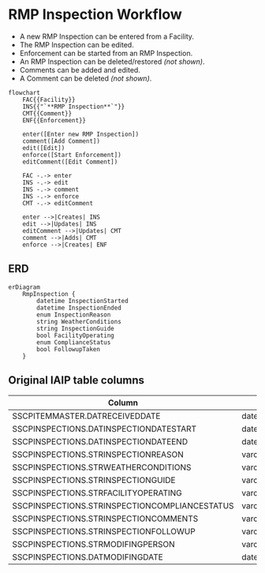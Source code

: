 # RMP Inspection Workflow

* A new RMP Inspection can be entered from a Facility.
* The RMP Inspection can be edited.
* Enforcement can be started from an RMP Inspection.
* An RMP Inspection can be deleted/restored *(not shown)*.
* Comments can be added and edited.
* A Comment can be deleted *(not shown)*.

```mermaid
flowchart
    FAC{{Facility}}
    INS{{"`**RMP Inspection**`"}}
    CMT{{Comment}}
    ENF{{Enforcement}}

    enter([Enter new RMP Inspection])
    comment([Add Comment])
    edit([Edit])
    enforce([Start Enforcement])
    editComment([Edit Comment])
    
    FAC -.-> enter
    INS -.-> edit
    INS -.-> comment
    INS -.-> enforce
    CMT -.-> editComment

    enter -->|Creates| INS
    edit -->|Updates| INS
    editComment -->|Updates| CMT
    comment -->|Adds| CMT
    enforce -->|Creates| ENF

```

## ERD

```mermaid
erDiagram
    RmpInspection {
        datetime InspectionStarted
        datetime InspectionEnded
        enum InspectionReason
        string WeatherConditions
        string InspectionGuide
        bool FacilityOperating
        enum ComplianceStatus
        bool FollowupTaken
    }
```

## Original IAIP table columns

| Column                                        | Type          | Migrate | Destination          |
|-----------------------------------------------|---------------|:-------:|----------------------|
| SSCPITEMMASTER.DATRECEIVEDDATE                | datetime2(0)  |    ✔    | ReceivedDate         |
| SSCPINSPECTIONS.DATINSPECTIONDATESTART        | datetime2(0)  |    ✔    | InspectionStarted    |
| SSCPINSPECTIONS.DATINSPECTIONDATEEND          | datetime2(0)  |    ✔    | InspectionEnded      |
| SSCPINSPECTIONS.STRINSPECTIONREASON           | varchar(35)   |    ✔    | InspectionReason     |
| SSCPINSPECTIONS.STRWEATHERCONDITIONS          | varchar(100)  |    ✔    | WeatherConditions    |
| SSCPINSPECTIONS.STRINSPECTIONGUIDE            | varchar(100)  |    ✔    | InspectionGuide      |
| SSCPINSPECTIONS.STRFACILITYOPERATING          | varchar(5)    |    ✔    | FacilityOperating    |
| SSCPINSPECTIONS.STRINSPECTIONCOMPLIANCESTATUS | varchar(35)   |    ✔    | ComplianceStatus     |
| SSCPINSPECTIONS.STRINSPECTIONCOMMENTS         | varchar(4000) |    ✔    | base.Notes           |
| SSCPINSPECTIONS.STRINSPECTIONFOLLOWUP         | varchar(5)    |    ✔    | FollowupTaken        |
| SSCPINSPECTIONS.STRMODIFINGPERSON             | varchar(3)    |    ?    | base.UpdatedById     |
| SSCPINSPECTIONS.DATMODIFINGDATE               | datetime2(0)  |    ?    | base.UpdatedAt       |
